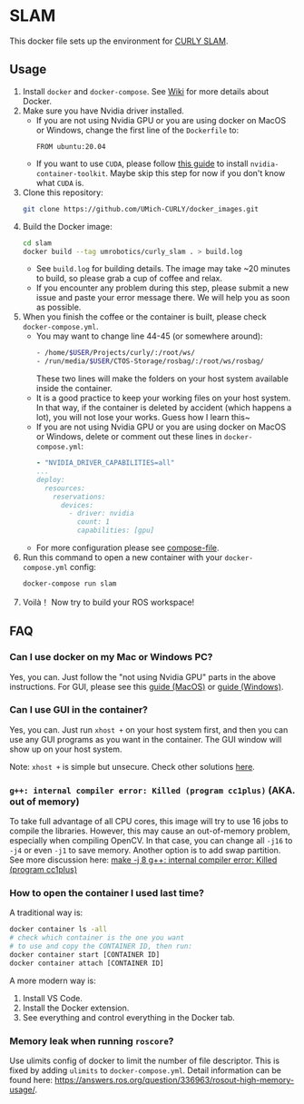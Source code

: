 # SLAM

This docker file sets up the environment for [CURLY SLAM](https://github.com/UMich-CURLY/curly_slam).

## Usage
1. Install `docker` and `docker-compose`. See [Wiki](https://github.com/UMich-CURLY/docker_images/wiki) for more details about Docker.
1. Make sure you have Nvidia driver installed.
    - If you are not using Nvidia GPU or you are using docker on MacOS or Windows, change the first line of the `Dockerfile` to: 
        ```
        FROM ubuntu:20.04
        ```
    - If you want to use `CUDA`, please follow [this guide](https://docs.nvidia.com/datacenter/cloud-native/container-toolkit/install-guide.html#linux-distributions) to install `nvidia-container-toolkit`. Maybe skip this step for now if you don't know what `CUDA` is.
1. Clone this repository:
    ```bash
    git clone https://github.com/UMich-CURLY/docker_images.git
    ```
1. Build the Docker image:
    ```bash
    cd slam
    docker build --tag umrobotics/curly_slam . > build.log
    ```
    - See `build.log` for building details. The image may take ~20 minutes to build, so please grab a cup of coffee and relax.
    - If you encounter any problem during this step, please submit a new issue and paste your error message there. We will help you as soon as possible.
1. When you finish the coffee or the container is built, please check `docker-compose.yml`.
    - You may want to change line 44-45 (or somewhere around):
        ```bash
        - /home/$USER/Projects/curly/:/root/ws/
        - /run/media/$USER/CTOS-Storage/rosbag/:/root/ws/rosbag/
        ```
        These two lines will make the folders on your host system available inside the container.
    - It is a good practice to keep your working files on your host system. In that way, if the container is deleted by accident (which happens a lot), you will not lose your works. Guess how I learn this~
    - If you are not using Nvidia GPU or you are using docker on MacOS or Windows, delete or comment out these lines in `docker-compose.yml`: 
        ```yaml
        - "NVIDIA_DRIVER_CAPABILITIES=all"
        ...
        deploy:
          resources:
            reservations:
              devices:
                - driver: nvidia
                  count: 1
                  capabilities: [gpu]
        ```
    - For more configuration please see [compose-file](https://docs.docker.com/compose/compose-file/compose-file-v3/).
1. Run this command to open a new container with your `docker-compose.yml` config:
    ```bash
    docker-compose run slam
    ```
1. Voilà！ Now try to build your ROS workspace!


## FAQ

### Can I use docker on my Mac or Windows PC?

Yes, you can. Just follow the "not using Nvidia GPU" parts in the above instructions. For GUI, please see this [guide (MacOS)](http://mamykin.com/posts/running-x-apps-on-mac-with-docker/) or [guide (Windows)](https://cuneyt.aliustaoglu.biz/en/running-gui-applications-in-docker-on-windows-linux-mac-hosts/).

### Can I use GUI in the container?

Yes, you can. Just run `xhost +` on your host system first, and then you can use any GUI programs as you want in the container. The GUI window will show up on your host system.

Note: `xhost +` is simple but unsecure. Check other solutions [here](http://wiki.ros.org/docker/Tutorials/GUI).

### `g++: internal compiler error: Killed (program cc1plus)` (AKA. out of memory)

To take full advantage of all CPU cores, this image will try to use 16 jobs to compile the libraries. However, this may cause an out-of-memory problem, especially when compiling OpenCV. In that case, you can change all `-j16` to `-j4` or even `-j1` to save memory. Another option is to add swap partition. See more discussion here: [make -j 8 g++: internal compiler error: Killed (program cc1plus)](https://stackoverflow.com/questions/30887143/make-j-8-g-internal-compiler-error-killed-program-cc1plus)

### How to open the container I used last time?

A traditional way is:
```bash
docker container ls -all
# check which container is the one you want
# to use and copy the CONTAINER ID, then run:
docker container start [CONTAINER ID]
docker container attach [CONTAINER ID]
```

A more modern way is:
1. Install VS Code.
1. Install the Docker extension.
1. See everything and control everything in the Docker tab.

### Memory leak when running `roscore`?
Use ulimits config of docker to limit the number of file descriptor. This is fixed by adding `ulimits` to `docker-compose.yml`. Detail information can be found here:
https://answers.ros.org/question/336963/rosout-high-memory-usage/.
